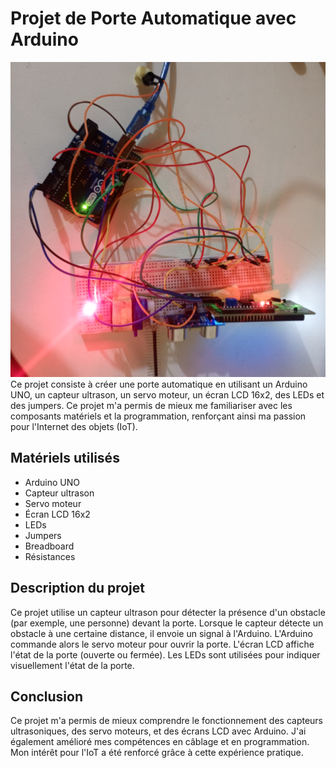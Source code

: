 
# Projet de Porte Automatique avec Arduino
<img src="montage.jpg"/>
Ce projet consiste à créer une porte automatique en utilisant un Arduino UNO, un capteur ultrason, un servo moteur, un écran LCD 16x2, des LEDs et des jumpers. Ce projet m'a permis de mieux me familiariser avec les composants matériels et la programmation, renforçant ainsi ma passion pour l'Internet des objets (IoT).

## Matériels utilisés

- Arduino UNO
- Capteur ultrason
- Servo moteur
- Écran LCD 16x2
- LEDs
- Jumpers
- Breadboard
- Résistances

## Description du projet

Ce projet utilise un capteur ultrason pour détecter la présence d'un obstacle (par exemple, une personne) devant la porte. Lorsque le capteur détecte un obstacle à une certaine distance, il envoie un signal à l'Arduino. L'Arduino commande alors le servo moteur pour ouvrir la porte. L'écran LCD affiche l'état de la porte (ouverte ou fermée). Les LEDs sont utilisées pour indiquer visuellement l'état de la porte.

## Conclusion
Ce projet m'a permis de mieux comprendre le fonctionnement des capteurs ultrasoniques, des servo moteurs, et des écrans LCD avec Arduino. J'ai également amélioré mes compétences en câblage et en programmation. Mon intérêt pour l'IoT a été renforcé grâce à cette expérience pratique.

